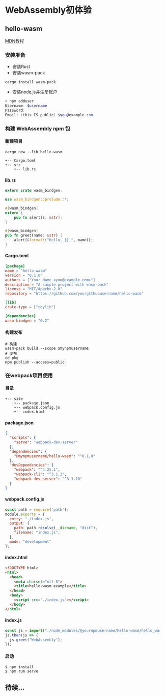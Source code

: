 # WebAssembly初体验

## hello-wasm
[MDN教程](https://developer.mozilla.org/zh-CN/docs/WebAssembly/Rust_to_wasm)

### 安装准备
- 安装Rust
- 安装wasm-pack
```
cargo install wasm-pack
```
- 安装node.js并注册账户
```powershell
> npm adduser
Username: $username
Password:
Email: (this IS public) $you@example.com
```

### 构建 WebAssembly npm 包

#### 新建项目
```
cargo new --lib hello-wasm

+-- Cargo.toml
+-- src
    +-- lib.rs
```

#### lib.rs
```rust
extern crate wasm_bindgen;

use wasm_bindgen::prelude::*;

#[wasm_bindgen]
extern {
    pub fn alert(s: &str);
}

#[wasm_bindgen]
pub fn greet(name: &str) {
    alert(&format!("Hello, {}!", name));
}
```

#### Cargo.toml
```toml
[package]
name = "hello-wasm"
version = "0.1.0"
authors = ["Your Name <you@example.com>"]
description = "A sample project with wasm-pack"
license = "MIT/Apache-2.0"
repository = "https://github.com/yourgithubusername/hello-wasm"

[lib]
crate-type = ["cdylib"]

[dependencies]
wasm-bindgen = "0.2"
```

#### 构建发布
```shell
# 构建
wasm-pack build --scope $mynpmusername
# 发布
cd pkg
npm publish --access=public
```

### 在webpack项目使用

#### 目录
```
+-- site
    +-- package.json
    +-- webpack.config.js
    +-- index.html
```

#### package.json
```json
{
  "scripts": {
    "serve": "webpack-dev-server"
  },
  "dependencies": {
    "@mynpmusername/hello-wasm": "^0.1.0"
  },
  "devDependencies": {
    "webpack": "^4.25.1",
    "webpack-cli": "^3.1.2",
    "webpack-dev-server": "^3.1.10"
  }
}

```

#### webpack.config.js
```js
const path = require('path');
module.exports = {
  entry: "./index.js",
  output: {
    path: path.resolve(__dirname, "dist"),
    filename: "index.js",
  },
  mode: "development"
};

```

#### index.html
```html
<!DOCTYPE html>
<html>
  <head>
    <meta charset="utf-8">
    <title>hello-wasm example</title>
  </head>
  <body>
    <script src="./index.js"></script>
  </body>
</html>
```

#### index.js
```js
const js = import("./node_modules/@yournpmusername/hello-wasm/hello_wasm.js");
js.then(js => {
  js.greet("WebAssembly");
});

```

#### 启动
```shell
$ npm install
$ npm run serve
```

## 待续...
